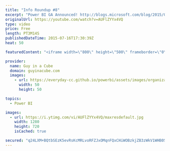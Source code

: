 ```yaml
---
title: "Info Roundup #8"
excerpt: "Power BI GA Announced! http://blogs.microsoft.com/blog/2015/07/10/over-500000-unique-users-from-45000-companies-across-185-countries-helped-shape-the-new-power-bi/  http://blogs.msdn.com/b/powerbi/archive/2015/07/10/announcing-power-bi-general-availability-coming-july-24th.aspx  Power BI Visualizations"
originalUrl: https://youtube.com/watch?v=AUFlZYYx4VQ
type: video
price: Free
length: PT3M14S
publishedDateTime: 2015-07-16T17:30:39Z
heat: 50

featuredContent: "<iframe width=\"800\" height=\"500\" frameborder=\"0\" src=\"https://www.youtube.com/embed/AUFlZYYx4VQ\" allow=\"accelerometer; autoplay; encrypted-media; gyroscope; picture-in-picture\" allowfullscreen></iframe>"

provider:
  name: Guy in a Cube
  domain: guyinacube.com
  images:
    - url: https://everyday-cc.github.io/powerbi/assets/images/organizations/guyinacube.com-50x50.jpg
      width: 50
      height: 50

topics:
  - Power BI

images:
  - url: https://i.ytimg.com/vi/AUFlZYYx4VQ/maxresdefault.jpg
    width: 1280
    height: 720
    isCached: true

secured: "q24LXM+BQtbSEzK5evRsKcMRLvoRFZJxOMqnFQxCHiWOBzkjZB3zWkV1WHB0SiJJy0ycAVVZk5zRpQRMHoFeVrwd6QhJ0pG4eacw0ujmuJKFMG5XpynRskCW51QWWDaP0DCDtJJXwci0i8qhuwCCSBqy7HaxBPLo/Ac4tMICGtevCx7JKXQw8W6+m1UpLuvsc6Kdh3cTdXJc34ipbo5nLYRxIMx8XhPdWX0C82ceMpJiu5yWX4Kl4TQwT2ETPE12ccedy4ZaF5N4mFNiJhBKdY7QVxRn+sf/8nNkZxhW3ixPtzhsX4oSw6+QxFAUAmOKBEh4qz+aDULLG4DLn4Ygyis3CFRw2jCba+c/03/23bgoJd+GaeUd1j/JzCtxRNsB7EVQFVkcuEs+pH7vw2rXQiyoSfo/gUezZKHLFoIXAIQ=;PG5SjlxW03dLoave1zCfsw=="
---
```


